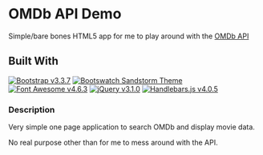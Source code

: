 # OMDb API Demo

Simple/bare bones HTML5 app for me to play around with the [OMDb API](http://www.omdbapi.com/)

## Built With

[![Bootstrap v3.3.7](https://img.shields.io/badge/Bootstrap-v3.3.7-5b4282.svg)](https://getbootstrap.com/)
[![Bootswatch Sandstorm Theme](https://img.shields.io/badge/Bootswatch-Sandstorm-3e3f3a.svg)](https://bootswatch.com/sandstone/)
[![Font Awesome v4.6.3](https://img.shields.io/badge/Font%20Awesome-v4.6.3-1d9e74.svg)](http://fontawesome.io/)
[![jQuery v3.1.0](https://img.shields.io/badge/jQuery-v3.1.0-0769ad.svg)](https://jquery.com/)
[![Handlebars.js v4.0.5](https://img.shields.io/badge/Handlkebars.js-v4.0.5-f0722c.svg)](http://handlebarsjs.com/)

### Description

Very simple one page application to search OMDb and display movie data.

No real purpose other than for me to mess around with the API.
